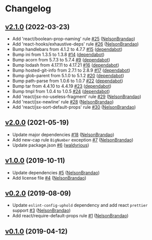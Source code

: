 # Changelog

## [v2.1.0](https://github.com/uphold/eslint-config-uphold-react/releases/tag/v2.1.0) (2022-03-23)
- Add 'react/boolean-prop-naming' rule [\#25](https://github.com/uphold/eslint-config-uphold-react/pull/25) ([NelsonBrandao](https://github.com/NelsonBrandao))
- Add 'react-hooks/exhaustive-deps' rule [\#26](https://github.com/uphold/eslint-config-uphold-react/pull/26) ([NelsonBrandao](https://github.com/NelsonBrandao))
- Bump handlebars from 4.1.2 to 4.7.7 [\#15](https://github.com/uphold/eslint-config-uphold-react/pull/15) ([dependabot](https://github.com/apps/dependabot))
- Bump ini from 1.3.5 to 1.3.8 [\#14](https://github.com/uphold/eslint-config-uphold-react/pull/14) ([dependabot](https://github.com/apps/dependabot))
- Bump acorn from 5.7.3 to 5.7.4 [\#9](https://github.com/uphold/eslint-config-uphold-react/pull/9) ([dependabot](https://github.com/apps/dependabot))
- Bump lodash from 4.17.11 to 4.17.21 [\#16](https://github.com/uphold/eslint-config-uphold-react/pull/16) ([dependabot](https://github.com/apps/dependabot))
- Bump hosted-git-info from 2.7.1 to 2.8.9 [\#17](https://github.com/uphold/eslint-config-uphold-react/pull/17) ([dependabot](https://github.com/apps/dependabot))
- Bump glob-parent from 5.1.0 to 5.1.2 [\#20](https://github.com/uphold/eslint-config-uphold-react/pull/20) ([dependabot](https://github.com/apps/dependabot))
- Bump path-parse from 1.0.6 to 1.0.7 [\#22](https://github.com/uphold/eslint-config-uphold-react/pull/22) ([dependabot](https://github.com/apps/dependabot))
- Bump tar from 4.4.10 to 4.4.19 [\#23](https://github.com/uphold/eslint-config-uphold-react/pull/23) ([dependabot](https://github.com/apps/dependabot))
- Bump tmpl from 1.0.4 to 1.0.5 [\#24](https://github.com/uphold/eslint-config-uphold-react/pull/24) ([dependabot](https://github.com/apps/dependabot))
- Add 'react/jsx-no-useless-fragment' rule [\#29](https://github.com/uphold/eslint-config-uphold-react/pull/29) ([NelsonBrandao](https://github.com/NelsonBrandao))
- Add 'react/jsx-newline' rule [\#28](https://github.com/uphold/eslint-config-uphold-react/pull/28) ([NelsonBrandao](https://github.com/NelsonBrandao))
- Add 'react/jsx-sort-default-props' rule [\#30](https://github.com/uphold/eslint-config-uphold-react/pull/30) ([NelsonBrandao](https://github.com/NelsonBrandao))

## [v2.0.0](https://github.com/uphold/eslint-config-uphold-react/releases/tag/v2.0.0) (2021-05-19)
- Update major dependencies [\#18](https://github.com/uphold/eslint-config-uphold-react/pull/18) ([NelsonBrandao](https://github.com/NelsonBrandao))
- Add new-cap rule `BigNumber` exception [\#7](https://github.com/uphold/eslint-config-uphold-react/pull/7) ([NelsonBrandao](https://github.com/NelsonBrandao))
- Update package.json [\#6](https://github.com/uphold/eslint-config-uphold-react/pull/6) ([waldyrious](https://github.com/waldyrious))

## [v1.0.0](https://github.com/uphold/eslint-config-uphold-react/releases/tag/v1.0.0) (2019-10-11)
- Update dependencies [\#5](https://github.com/uphold/eslint-config-uphold-react/pull/5) ([NelsonBrandao](https://github.com/NelsonBrandao))
- Add license file [\#4](https://github.com/uphold/eslint-config-uphold-react/pull/4) ([NelsonBrandao](https://github.com/NelsonBrandao))

## [v0.2.0](https://github.com/uphold/eslint-config-uphold-react/releases/tag/v0.2.0) (2019-08-09)
- Update `eslint-config-uphold` dependency and add react `prettier` support [\#3](https://github.com/uphold/eslint-config-uphold-react/pull/3) ([NelsonBrandao](https://github.com/NelsonBrandao))
- Add react/require-default-props rule [\#1](https://github.com/uphold/eslint-config-uphold-react/pull/1) ([NelsonBrandao](https://github.com/NelsonBrandao))

## [v0.1.0](https://github.com/uphold/eslint-config-uphold-react/releases/tag/v0.1.0) (2019-04-12)
